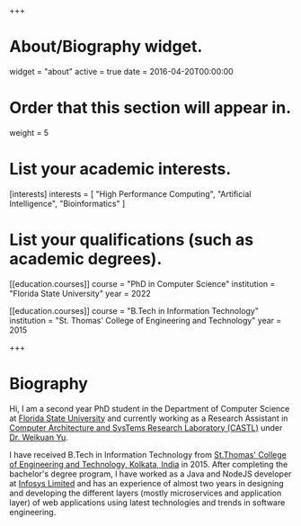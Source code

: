 +++
# About/Biography widget.
widget = "about"
active = true
date = 2016-04-20T00:00:00

# Order that this section will appear in.
weight = 5

# List your academic interests.
[interests]
  interests = [
    "High Performance Computing",
    "Artificial Intelligence",
    "Bioinformatics"
  ]

# List your qualifications (such as academic degrees).
[[education.courses]]
  course = "PhD in Computer Science"
  institution = "Florida State University"
  year = 2022

[[education.courses]]
  course = "B.Tech in Information Technology"
  institution = "St. Thomas' College of Engineering and Technology"
  year = 2015
 
+++

# Biography

Hi, I am a second year PhD student in the Department of Computer Science at [Florida State University](https://www.fsu.edu/) and currently working as a Research Assistant in [Computer Architecture and SysTems Research Laboratory (CASTL)](http://castl.cs.fsu.edu/) under [Dr. Weikuan Yu](https://www.cs.fsu.edu/~yuw/).

I have received B.Tech in Information Technology from [St.Thomas' College of Engineering and Technology, Kolkata, India](www.stcet.org/) in 2015.
After completing the bachelor's degree program, I have worked as a Java and NodeJS developer at [Infosys Limited](https://www.infosys.com/) and has an experience of almost two years in designing and developing the different layers (mostly microservices and application layer) of web applications using latest technologies and trends in software engineering.